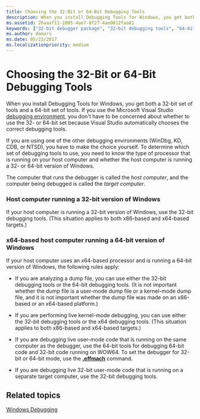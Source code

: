 ```yaml
---
title: Choosing the 32-Bit or 64-Bit Debugging Tools
description: When you install Debugging Tools for Windows, you get both a 32-bit set of tools and a 64-bit set of tools.
ms.assetid: 26aaaf11-1005-4ae7-8f27-4ae0812faa81
keywords: ["32-bit debugger package", "32-bit debugging tools", "64-bit debugger package", "64-bit debugging tools", "installation, choosing between 32-bit and 64-bit packages"]
ms.author: domars
ms.date: 05/23/2017
ms.localizationpriority: medium
---
```


# Choosing the 32-Bit or 64-Bit Debugging Tools


When you install Debugging Tools for Windows, you get both a 32-bit set of tools and a 64-bit set of tools. If you use the Microsoft Visual Studio [debugging environment](debuggers-in-the-debugging-tools-for-windows-package.md), you don't have to be concerned about whether to use the 32- or 64-bit set because Visual Studio automatically chooses the correct debugging tools.

If you are using one of the other debugging environments (WinDbg, KD, CDB, or NTSD), you have to make the choice yourself. To determine which set of debugging tools to use, you need to know the type of processor that is running on your host computer and whether the host computer is running a 32- or 64-bit version of Windows.

The computer that runs the debugger is called the *host computer*, and the computer being debugged is called the *target computer*.

### <span id="Host_computer_running_a_32-bit_version_of_Windows"></span><span id="host_computer_running_a_32-bit_version_of_windows"></span><span id="HOST_COMPUTER_RUNNING_A_32-BIT_VERSION_OF_WINDOWS"></span>Host computer running a 32-bit version of Windows

If your host computer is running a 32-bit version of Windows, use the 32-bit debugging tools. (This situation applies to both x86-based and x64-based targets.)

### <span id="x64-based_host_computer_running_a_64-bit_version_of_Windows"></span><span id="x64-based_host_computer_running_a_64-bit_version_of_windows"></span><span id="X64-BASED_HOST_COMPUTER_RUNNING_A_64-BIT_VERSION_OF_WINDOWS"></span>x64-based host computer running a 64-bit version of Windows

If your host computer uses an x64-based processor and is running a 64-bit version of Windows, the following rules apply:

-   If you are analyzing a dump file, you can use either the 32-bit debugging tools or the 64-bit debugging tools. (It is not important whether the dump file is a user-mode dump file or a kernel-mode dump file, and it is not important whether the dump file was made on an x86-based or an x64-based platform.)

-   If you are performing live kernel-mode debugging, you can use either the 32-bit debugging tools or the x64 debugging tools. (This situation applies to both x86-based and x64-based targets.)

-   If you are debugging live user-mode code that is running on the same computer as the debugger, use the 64-bit tools for debugging 64-bit code and 32-bit code running on WOW64. To set the debugger for 32-bit or 64-bit mode, use the [**.effmach**](-effmach--effective-machine-.md) command.

-   If you are debugging live 32-bit user-mode code that is running on a separate target computer, use the 32-bit debugging tools.

## <span id="related_topics"></span>Related topics


[Windows Debugging](index.md)

 

 






